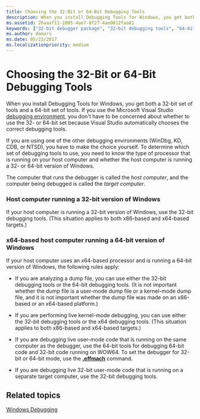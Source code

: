 ```yaml
---
title: Choosing the 32-Bit or 64-Bit Debugging Tools
description: When you install Debugging Tools for Windows, you get both a 32-bit set of tools and a 64-bit set of tools.
ms.assetid: 26aaaf11-1005-4ae7-8f27-4ae0812faa81
keywords: ["32-bit debugger package", "32-bit debugging tools", "64-bit debugger package", "64-bit debugging tools", "installation, choosing between 32-bit and 64-bit packages"]
ms.author: domars
ms.date: 05/23/2017
ms.localizationpriority: medium
---
```


# Choosing the 32-Bit or 64-Bit Debugging Tools


When you install Debugging Tools for Windows, you get both a 32-bit set of tools and a 64-bit set of tools. If you use the Microsoft Visual Studio [debugging environment](debuggers-in-the-debugging-tools-for-windows-package.md), you don't have to be concerned about whether to use the 32- or 64-bit set because Visual Studio automatically chooses the correct debugging tools.

If you are using one of the other debugging environments (WinDbg, KD, CDB, or NTSD), you have to make the choice yourself. To determine which set of debugging tools to use, you need to know the type of processor that is running on your host computer and whether the host computer is running a 32- or 64-bit version of Windows.

The computer that runs the debugger is called the *host computer*, and the computer being debugged is called the *target computer*.

### <span id="Host_computer_running_a_32-bit_version_of_Windows"></span><span id="host_computer_running_a_32-bit_version_of_windows"></span><span id="HOST_COMPUTER_RUNNING_A_32-BIT_VERSION_OF_WINDOWS"></span>Host computer running a 32-bit version of Windows

If your host computer is running a 32-bit version of Windows, use the 32-bit debugging tools. (This situation applies to both x86-based and x64-based targets.)

### <span id="x64-based_host_computer_running_a_64-bit_version_of_Windows"></span><span id="x64-based_host_computer_running_a_64-bit_version_of_windows"></span><span id="X64-BASED_HOST_COMPUTER_RUNNING_A_64-BIT_VERSION_OF_WINDOWS"></span>x64-based host computer running a 64-bit version of Windows

If your host computer uses an x64-based processor and is running a 64-bit version of Windows, the following rules apply:

-   If you are analyzing a dump file, you can use either the 32-bit debugging tools or the 64-bit debugging tools. (It is not important whether the dump file is a user-mode dump file or a kernel-mode dump file, and it is not important whether the dump file was made on an x86-based or an x64-based platform.)

-   If you are performing live kernel-mode debugging, you can use either the 32-bit debugging tools or the x64 debugging tools. (This situation applies to both x86-based and x64-based targets.)

-   If you are debugging live user-mode code that is running on the same computer as the debugger, use the 64-bit tools for debugging 64-bit code and 32-bit code running on WOW64. To set the debugger for 32-bit or 64-bit mode, use the [**.effmach**](-effmach--effective-machine-.md) command.

-   If you are debugging live 32-bit user-mode code that is running on a separate target computer, use the 32-bit debugging tools.

## <span id="related_topics"></span>Related topics


[Windows Debugging](index.md)

 

 






